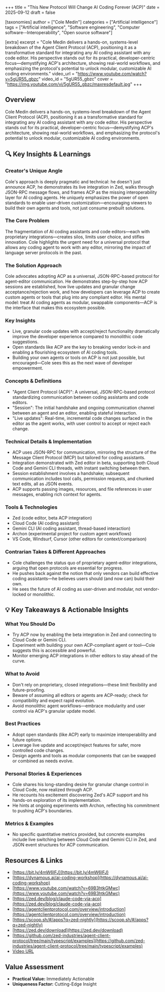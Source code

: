 +++
title = "This New Protocol Will Change AI Coding Forever (ACP)"
date = 2025-09-12
draft = false

[taxonomies]
author = ["Cole Medin"]
categories = ["Artificial intelligence"]
tags = ["Artificial intelligence", "Software engineering", "Computer software--Interoperability", "Open source software"]

[extra]
excerpt = "Cole Medin delivers a hands-on, systems-level breakdown of the Agent Client Protocol (ACP), positioning it as a transformative standard for integrating any AI coding assistant with any code editor. His perspective stands out for its practical, developer-centric focus—demystifying ACP's architecture, showing real-world workflows, and emphasizing the protocol's potential to unlock modular, customizable AI coding environments."
video_url = "https://www.youtube.com/watch?v=5gUR55_gbzc"
video_id = "5gUR55_gbzc"
cover = "https://img.youtube.com/vi/5gUR55_gbzc/maxresdefault.jpg"
+++

## Overview

Cole Medin delivers a hands-on, systems-level breakdown of the Agent Client Protocol (ACP), positioning it as a transformative standard for integrating any AI coding assistant with any code editor. His perspective stands out for its practical, developer-centric focus—demystifying ACP's architecture, showing real-world workflows, and emphasizing the protocol's potential to unlock modular, customizable AI coding environments.

## 🔍 Key Insights & Learnings

### Creator's Unique Angle
Cole's approach is deeply pragmatic and technical: he doesn't just announce ACP, he demonstrates its live integration in Zed, walks through JSON-RPC message flows, and frames ACP as the missing interoperability layer for AI coding agents. He uniquely emphasizes the power of open standards to enable user-driven customization—encouraging viewers to build their own agents and tools, not just consume prebuilt solutions.

### The Core Problem
The fragmentation of AI coding assistants and code editors—each with proprietary integrations—creates silos, limits user choice, and stifles innovation. Cole highlights the urgent need for a universal protocol that allows any coding agent to work with any editor, mirroring the impact of language server protocols in the past.

### The Solution Approach
Cole advocates adopting ACP as a universal, JSON-RPC-based protocol for agent-editor communication. He demonstrates step-by-step how ACP sessions are established, how live updates and granular change acceptance/rejection work, and how developers can leverage ACP to create custom agents or tools that plug into any compliant editor. His mental model: treat AI coding agents as modular, swappable components—ACP is the interface that makes this ecosystem possible.

### Key Insights
- Live, granular code updates with accept/reject functionality dramatically improve the developer experience compared to monolithic code suggestions.
- Open standards like ACP are the key to breaking vendor lock-in and enabling a flourishing ecosystem of AI coding tools.
- Building your own agents or tools on ACP is not just possible, but encouraged—Cole sees this as the next wave of developer empowerment.

### Concepts & Definitions
- "Agent Client Protocol (ACP)": A universal, JSON-RPC-based protocol standardizing communication between coding assistants and code editors.
- "Session": The initial handshake and ongoing communication channel between an agent and an editor, enabling stateful interaction.
- "Live updates": Real-time, incremental code changes surfaced in the editor as the agent works, with user control to accept or reject each change.

### Technical Details & Implementation
- ACP uses JSON-RPC for communication, mirroring the structure of the Message Client Protocol (MCP) but tailored for coding assistants.
- Integration demonstrated with Zed editor in beta, supporting both Cloud Code and Gemini CLI threads, with instant switching between them.
- Session establishment involves a handshake; subsequent communication includes tool calls, permission requests, and chunked text edits, all as JSON events.
- ACP supports passing images, resources, and file references in user messages, enabling rich context for agents.

### Tools & Technologies
- Zed (code editor, beta ACP integration)
- Cloud Code (AI coding assistant)
- Gemini CLI (AI coding assistant, thread-based interaction)
- Archon (experimental project for custom agent workflows)
- VS Code, Windsurf, Cursor (other editors for context/comparison)

### Contrarian Takes & Different Approaches
- Cole challenges the status quo of proprietary agent-editor integrations, arguing that open protocols are essential for progress.
- He pushes back against the notion that only vendors can build effective coding assistants—he believes users should (and now can) build their own.
- He sees the future of AI coding as user-driven and modular, not vendor-locked or monolithic.

## 💡 Key Takeaways & Actionable Insights

### What You Should Do
- Try ACP now by enabling the beta integration in Zed and connecting to Cloud Code or Gemini CLI.
- Experiment with building your own ACP-compliant agent or tool—Cole suggests this is accessible and powerful.
- Monitor emerging ACP integrations in other editors to stay ahead of the curve.

### What to Avoid
- Don't rely on proprietary, closed integrations—these limit flexibility and future-proofing.
- Beware of assuming all editors or agents are ACP-ready; check for compatibility and expect rapid evolution.
- Avoid monolithic agent workflows—embrace modularity and user control via ACP's granular update model.

### Best Practices
- Adopt open standards (like ACP) early to maximize interoperability and future options.
- Leverage live update and accept/reject features for safer, more controlled code changes.
- Design agents and tools as modular components that can be swapped or combined as needs evolve.

### Personal Stories & Experiences
- Cole shares his long-standing desire for granular change control in Cloud Code, now realized through ACP.
- He recounts his excitement discovering Zed's ACP support and his hands-on exploration of its implementation.
- He hints at ongoing experiments with Archon, reflecting his commitment to pushing ACP's boundaries.

### Metrics & Examples
- No specific quantitative metrics provided, but concrete examples include live switching between Cloud Code and Gemini CLI in Zed, and JSON event structures for ACP communication.

## Resources & Links

- [https://bit.ly/4mW6IFJ](https://bit.ly/4mW6IFJ)
- [https://dynamous.ai/ai-coding-workshop](https://dynamous.ai/ai-coding-workshop)
- [https://www.youtube.com/watch?v=69B3htkGMwc](https://www.youtube.com/watch?v=69B3htkGMwc)
- [https://zed.dev/blog/claude-code-via-acp](https://zed.dev/blog/claude-code-via-acp)
- [https://agentclientprotocol.com/overview/introduction](https://agentclientprotocol.com/overview/introduction)
- [https://scoop.sh/#/apps?q=zed-nightly](https://scoop.sh/#/apps?q=zed-nightly)
- [https://zed.dev/download](https://zed.dev/download)
- [https://github.com/zed-industries/agent-client-protocol/tree/main/typescript/examples](https://github.com/zed-industries/agent-client-protocol/tree/main/typescript/examples)
- [Video URL](https://www.youtube.com/watch?v=5gUR55_gbzc)

## Value Assessment
- **Practical Value:** Immediately Actionable
- **Uniqueness Factor:** Cutting-Edge Insight

